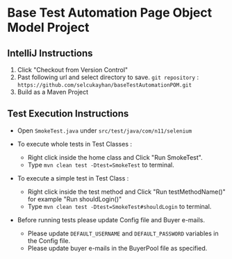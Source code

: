 Base Test Automation Page Object Model Project 
==============================================================


IntelliJ Instructions
--------------------

1. Click "Checkout from Version Control"
2. Past following url and select directory to save.
    ```git repository``` : ```https://github.com/selcukayhan/baseTestAutomationPOM.git```
3. Build as a Maven Project

Test Execution Instructions
--------------------

* Open `SmokeTest.java` under `src/test/java/com/n11/selenium`
* To execute whole tests in Test Classes :
    * Right click inside the home class and Click "Run SmokeTest".
    * Type `mvn clean test -Dtest=SmokeTest`  to terminal. 
    
* To execute a simple test in Test Class :
    * Right click inside the test method and Click "Run testMethodName()" for example "Run shouldLogin()"
    * Type ```mvn clean test -Dtest=SmokeTest#shouldLogin``` to terminal. 

* Before running tests please update Config file and Buyer e-mails.

    * Please update `DEFAULT_USERNAME` and `DEFAULT_PASSWORD` variables in the Config file.
    * Please update buyer e-mails in the BuyerPool file as specified.
